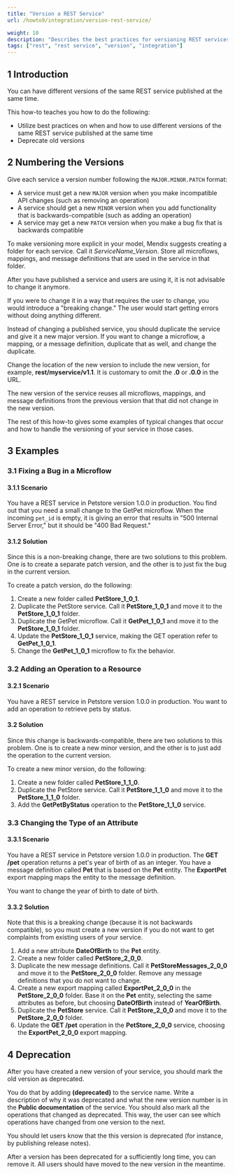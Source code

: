```yaml
---
title: "Version a REST Service"
url: /howto9/integration/version-rest-service/

weight: 10
description: "Describes the best practices for versioning REST services in Mendix."
tags: ["rest", "rest service", "version", "integration"]
---
```


## 1 Introduction

You can have different versions of the same REST service published at the same time.

This how-to teaches you how to do the following:

* Utilize best practices on when and how to use different versions of the same REST service published at the same time
* Deprecate old versions

## 2 Numbering the Versions

Give each service a version number following the `MAJOR.MINOR.PATCH` format:

* A service must get a new `MAJOR` version when you make incompatible API changes (such as removing an operation)
* A service should get a new `MINOR` version when you add functionality that is backwards-compatible (such as adding an operation)
* A service may get a new `PATCH` version when you make a bug fix that is backwards compatible

To make versioning more explicit in your model, Mendix suggests creating a folder for each service. Call it *ServiceName_Version*. Store all microflows, mappings, and message definitions that are used in the service in that folder.

After you have published a service and users are using it, it is not advisable to change it anymore. 

If you were to change it in a way that requires the user to change, you would introduce a "breaking change." The user would start getting errors without doing anything different.

Instead of changing a published service, you should duplicate the service and give it a new major version. If you want to change a microflow, a mapping, or a message definition, duplicate that as well, and change the duplicate.

Change the location of the new version to include the new version, for example, **rest/myservice/v1.1**. It is customary to omit the **.0** or **.0.0** in the URL.

The new version of the service reuses all microflows, mappings, and message definitions from the previous version that that did not change in the new version.

The rest of this how-to gives some examples of typical changes that occur and how to handle the versioning of your service in those cases.

## 3 Examples

### 3.1 Fixing a Bug in a Microflow

#### 3.1.1 Scenario

You have a REST service in Petstore version 1.0.0 in production. You find out that you need a small change to the GetPet microflow. When the incoming `pet_id` is empty, it is giving an error that results in "500 Internal Server Error," but it should be "400 Bad Request."

#### 3.1.2 Solution

Since this is a non-breaking change, there are two solutions to this problem. One is to create a separate patch version, and the other is to just fix the bug in the current version.

To create a patch version, do the following:

1. Create a new folder called **PetStore_1_0_1**.
2. Duplicate the PetStore service. Call it **PetStore_1_0_1** and move it to the **PetStore_1_0_1** folder.
3. Duplicate the GetPet microflow. Call it **GetPet_1_0_1** and move it to the **PetStore_1_0_1** folder.
4. Update the **PetStore_1_0_1** service, making the GET operation refer to **GetPet_1_0_1**.
5. Change the **GetPet_1_0_1** microflow to fix the behavior.

### 3.2 Adding an Operation to a Resource

#### 3.2.1 Scenario

You have a REST service in Petstore version 1.0.0 in production. You want to add an operation to retrieve pets by status.

#### 3.2 Solution

Since this change is backwards-compatible, there are two solutions to this problem. One is to create a new minor version, and the other is to just add the operation to the current version.

To create a new minor version, do the following:

1. Create a new folder called **PetStore_1_1_0**.
2. Duplicate the PetStore service. Call it **PetStore_1_1_0** and move it to the **PetStore_1_1_0** folder.
3. Add the **GetPetByStatus** operation to the **PetStore_1_1_0** service.

### 3.3 Changing the Type of an Attribute

#### 3.3.1 Scenario

You have a REST service in Petstore version 1.0.0 in production. The **GET /pet** operation returns a pet's year of birth of as an integer. You have a message definition called **Pet** that is based on the **Pet** entity. The **ExportPet** export mapping maps the entity to the message definition.

You want to change the year of birth to date of birth.

#### 3.3.2 Solution

Note that this is a breaking change (because it is not backwards compatible), so you must create a new version if you do not want to get complaints from existing users of your service.

1. Add a new attribute **DateOfBirth** to the **Pet** entity.
2. Create a new folder called **PetStore_2_0_0**.
3. Duplicate the new message definitions. Call it **PetStoreMessages_2_0_0** and move it to the **PetStore_2_0_0** folder. Remove any message definitions that you do not want to change.
4. Create a new export mapping called **ExportPet_2_0_0** in the **PetStore_2_0_0** folder. Base it on the **Pet** entity, selecting the same attributes as before, but choosing **DateOfBirth** instead of **YearOfBirth**.
5. Duplicate the **PetStore** service. Call it **PetStore_2_0_0** and move it to the **PetStore_2_0_0** folder.
6. Update the **GET /pet** operation in the **PetStore_2_0_0** service, choosing the **ExportPet_2_0_0** export mapping.

## 4 Deprecation

After you have created a new version of your service, you should mark the old version as deprecated.

You do that by adding **(deprecated)** to the service name. Write a description of why it was deprecated and what the new version number is in the **Public documentation** of the service. You should also mark all the operations that changed as deprecated. This way, the user can see which operations have changed from one version to the next.

You should let users know that the this version is deprecated (for instance, by publishing release notes).

After a version has been deprecated for a sufficiently long time, you can remove it. All users should have moved to the new version in the meantime.
